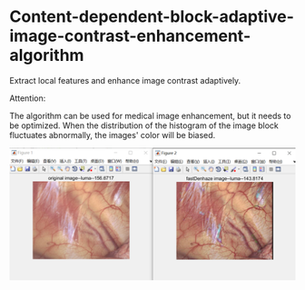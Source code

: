 # Content-dependent-block-adaptive-image-contrast-enhancement-algorithm

Extract local features and enhance image contrast adaptively.


Attention:

The algorithm can be used for medical image enhancement, but it needs to be optimized. When the distribution of the histogram of the image block fluctuates abnormally,
the images' color will be biased.  



![image](https://github.com/oraclBH/Content-dependent-block-adaptive-image-contrast-enhancement-algorithm/blob/main/Screenshots/result.png)
